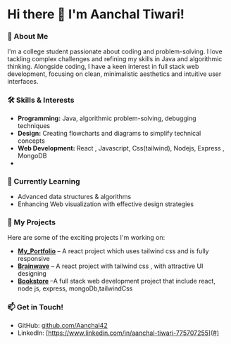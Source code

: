 # Hi there 👋 I'm Aanchal Tiwari!

### 🚀 About Me
I'm a college student passionate about coding and problem-solving. I love tackling complex challenges and refining my skills in Java and algorithmic thinking. Alongside coding, I have a keen interest in full stack web development, focusing on clean, minimalistic aesthetics and intuitive user interfaces.

### 🛠️ Skills & Interests
- **Programming:** Java, algorithmic problem-solving, debugging techniques  
- **Design:** Creating flowcharts and diagrams to simplify technical concepts  
- **Web Development:** React , Javascript, Css(tailwind), Nodejs, Express , MongoDB
- 
### 🌱 Currently Learning
- Advanced data structures & algorithms  
- Enhancing Web visualization with effective design strategies  

### 🔭 My Projects
Here are some of the exciting projects I'm working on:
- **[My_Portfolio](#)** – A react project which uses tailwind css and is fully responsive  
- **[Brainwave](#)** – A react project with tailwind css , with attractive UI designing
- **[Bookstore](#)** –A full stack web development project that include react, node js, express, mongoDb,tailwindCss

### 📫 Get in Touch!
- GitHub: [github.com/Aanchal42](#)
- LinkedIn: [https://www.linkedin.com/in/aanchal-tiwari-775707255](#)


